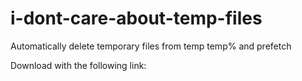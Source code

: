 # i-dont-care-about-temp-files
Automatically delete temporary files from temp temp% and prefetch

Download with the following link:
